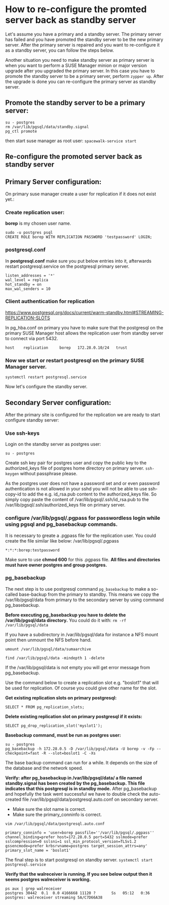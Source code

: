 # How to re-configure the promted server back as standby server

Let's assume you have a primary and a standby server. The primary server has failed and you have promoted the standby server to be the new primary server. After the primary server is repaired and you want to re-configure it as a standby server, you can follow the steps below.

Another situation you need to make standby server as primary server is when you want to perform a SUSE Manager minion or major version upgrade after you upgraded the primary server. In this case you have to promote the standby server to be a primary server, perform ```zypper up```. After the upgrade is done you can re-configure the primary server as standby server.

## Promote the standby server to be a primary server:
```
su - postgres
rm /var/lib/pgsql/data/standby.signal
pg_ctl promote
```

then start suse manager as root user:
```spacewalk-service start```

## Re-configure the promoted server back as standby server
## __Primary Server configuration:__
On primary suse manager create a user for replication if it does not exist yet.:
### Create replication user:
__borep__ is my chosen user name.

```
sudo -u postgres psql
CREATE ROLE borep WITH REPLICATION PASSWORD 'testpassword' LOGIN;
```

### postgresql.conf
In __postgresql.conf__ make sure you put below entries into it, afterwards restart postgresql.service on the postgresql primary server.

```
listen_addresses = '*'
wal_level = replica
hot_standby = on
max_wal_senders = 10
```

### Client authentication for replication
https://www.postgresql.org/docs/current/warm-standby.html#STREAMING-REPLICATION-SLOTS

In pg_hba.conf on primary you have to make sure that the postgresql on the primary SUSE Manager host allows the replication user from standby server to connect via port 5432.
```
host    replication     borep   172.28.0.10/24   trust
```

### Now we start or restart postgresql on the primary SUSE Manager server.
```systemctl restart postgresql.service```

Now let's configure the standby server.
## __Secondary Server configuration:__
After the primary site is configured for the replication we are ready to start configure standby server:
### Use ssh-keys
Login on the standby server as postgres user:
```
su - postgres
```

Create ssh key pair for postgres user and copy the public key to the authorized_keys file of postgres home directory on primary server.
```ssh-keygen``` without passphrase please.

As the postgres user does not have a password set and or even password authentication is not allowed in your sshd you will not be able to use ssh-copy-id to add the e.g. id_rsa.pub content to the authorized_keys file.
So simply copy paste the content of /var/lib/pgsql/.ssh/id_rsa.pub to the /var/lib/pgsql/.ssh/authorized_keys file on primary server.

### configure /var/lib/pgsql/.pgpass for passwordless login while using pgsql and pg_basebackup commands.
It is necessary to greate a .pgpass file for the replication user. You could create the file similar like below:
/var/lib/pgsql/.pgpass

```
*:*:*:borep:testpassword
```
Make sure to use __chmod 600__ for this .pgpass file.
__All files and directories must have owner postgres and group postgres.__

### __pg_basebackup__
The next step is to use postgresql command ```pg_basebackup``` to make a so-called base-backup from the primary to standby. This means we copy the /var/lib/pgsql/data from primary to the secondary server by using command pg_basebackup.

__Before executing pg_basebackup you have to delete the /var/lib/pgsql/data directory.__
You could do it with:
```rm -rf /var/lib/pgsql/data```

If you have a subdirectory in /var/lib/pgsql/data for instance a NFS mount point then unmount the NFS before hand.

```umount /var/lib/pgsql/data/sumaarchive```

```find /var/lib/pgsql/data -mindepth 1 -delete```

If the /var/lib/pgsql/data is not empty you will get error message from pg_basebackup.

Use the command below to create a replication slot e.g. "boslot1" that will be used for replication. Of course you could give other name for the slot.

__Get existing replication slots on primary postgresql:__
```
SELECT * FROM pg_replication_slots;
```

__Delete existing replication slot on primary postgresql if it exists:__
```
SELECT pg_drop_replication_slot('myslot1');
```


__Basebackup command, must be run as postgres user:__
```
su - postgres
pg_basebackup -h 172.28.0.5 -D /var/lib/pgsql/data -U borep -v -Fp --checkpoint=fast -R --slot=boslot1 -C -Xs
```
The base backup command can run for a while. It depends on the size of the database and the network speed.

__Verify: after pg_basebackup in /var/lib/pgsql/data/ a file named standby.signal has been created by the pg_basebackup. This file indicates that this postgresql is in standby mode.__
After pg_basebackup and hopefully the task went successful we have to double check the auto-created file /var/lib/pgsql/data/postgresql.auto.conf on secondary server.
* Make sure the slot name is correct. 
* Make sure the primary_conninfo is correct.

```vim /var/lib/pgsql/data/postgresql.auto.conf```
```
primary_conninfo = 'user=borep passfile=''/var/lib/pgsql/.pgpass'' channel_binding=prefer host=172.28.0.5 port=5432 sslmode=prefer sslcompression=0 sslsni=1 ssl_min_protocol_version=TLSv1.2 gssencmode=prefer krbsrvname=postgres target_session_attrs=any'
primary_slot_name = 'boslot1'

```
The final step is to start postgresql on standby server.
```systemctl start postgresql.service```

__Verify that the walreceiver is running. If you see below output then it seems postgres walreceiver is working.__
```
ps aux | grep walreceiver
postgres 30442  0.1  0.0 4166668 11120 ?       Ss   05:12   0:36 postgres: walreceiver streaming 5A/C7D66A38
```